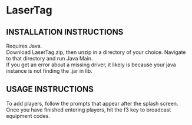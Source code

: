 # LaserTag

INSTALLATION INSTRUCTIONS
-
Requires Java.  
Download LaserTag.zip, then unzip in a directory of your choice. Navigate to that directory and run Java Main.  
If you get an error about a missing driver, it likely is because your java instance is not finding the .jar in lib.

USAGE INSTRUCTIONS
-
To add players, follow the prompts that appear after the splash screen. Once you have finished entering players, hit the f3 key to broadcast equipment codes.
